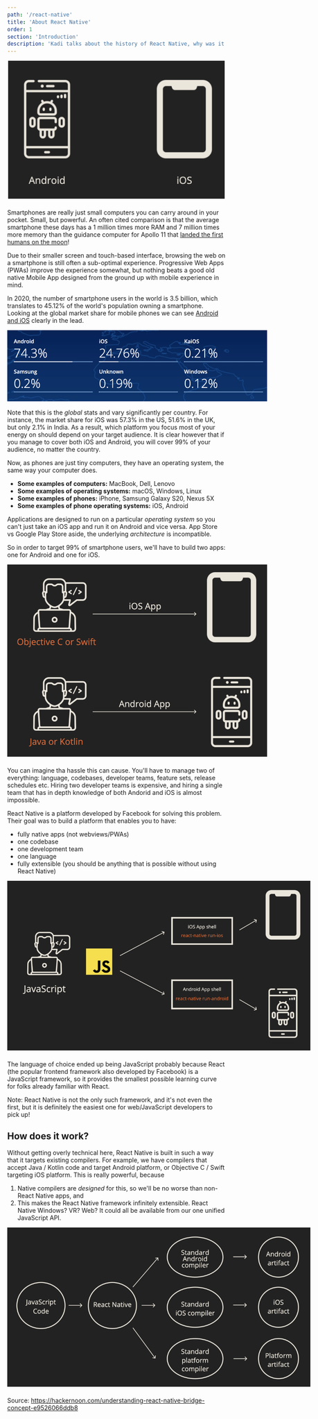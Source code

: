 ```yaml
---
path: '/react-native'
title: 'About React Native'
order: 1
section: 'Introduction'
description: 'Kadi talks about the history of React Native, why was it created and how does it work'
---
```


<div style="width:500px;margin:0 auto;margin-bottom:20px;">
    <img alt="iOS and Android phone" src="./images/rn-how-work-1.png" />
</div>

Smartphones are really just small computers you can carry around in your pocket. Small, but powerful. An often cited comparison is that the average smartphone these days has a 1 million times more RAM and 7 million times more memory than the guidance computer for Apollo 11 that [landed the first humans on the moon](https://www.realclearscience.com/articles/2019/07/02/your_mobile_phone_vs_apollo_11s_guidance_computer_111026.html)!

Due to their smaller screen and touch-based interface, browsing the web on a smartphone is still often a sub-optimal experience. Progressive Web Apps (PWAs) improve the experience somewhat, but nothing beats a good old native Mobile App designed from the ground up with mobile experience in mind.

In 2020, the number of smartphone users in the world is 3.5 billion, which translates to 45.12% of the world's population owning a smartphone. Looking at the global market share for mobile phones we can see [Android and iOS](gs.statcounter.com/os-market-share/mobile/worldwide) clearly in the lead.

<div style="width:600px;margin:0 auto;">
    <img alt="Mobile market share" src="./images/market-share.png" />
</div>

Note that this is the _global_ stats and vary significantly per country. For instance, the market share for iOS was 57.3% in the US, 51.6% in the UK, but only 2.1% in India. As a result, which platform you focus most of your energy on should depend on your target audience. It is clear however that if you manage to cover both iOS and Android, you will cover 99% of your audience, no matter the country.

Now, as phones are just tiny computers, they have an operating system, the same way your computer does.

- **Some examples of computers:** MacBook, Dell, Lenovo
- **Some examples of operating systems:** macOS, Windows, Linux
- **Some examples of phones:** iPhone, Samsung Galaxy S20, Nexus 5X
- **Some examples of phone operating systems:** iOS, Android

Applications are designed to run on a particular _operating system_ so you can't just take an iOS app and run it on Android and vice versa. App Store vs Google Play Store aside, the underlying _architecture_ is incompatible.

So in order to target 99% of smartphone users, we'll have to build two apps: one for Android and one for iOS.

<div style="width:600px;margin:0 auto;margin-bottom:20px;">
    <img alt="Separate developer teams" src="./images/rn-how-work-2.png" />
</div>

You can imagine tha hassle this can cause. You'll have to manage two of everything: language, codebases, developer teams, feature sets, release schedules etc. Hiring two developer teams is expensive, and hiring a single team that has in depth knowledge of both Andorid and iOS is almost impossible.

React Native is a platform developed by Facebook for solving this problem. Their goal was to build a platform that enables you to have:

- fully native apps (not webviews/PWAs)
- one codebase
- one development team
- one language
- fully extensible (you should be anything that is possible without using React Native)

<div style="width:700px;margin:0 auto;margin-bottom:20px;">
    <img alt="One dream RN team" src="./images/rn-how-work-3.png" />
</div>

The language of choice ended up being JavaScript probably because React (the popular frontend framework also developed by Facebook) is a JavaScript framework, so it provides the smallest possible learning curve for folks already familiar with React.

Note: React Native is not the only such framework, and it's not even the first, but it is definitely the easiest one for web/JavaScript developers to pick up!

## How does it work?

Without getting overly technical here, React Native is built in such a way that it targets existing compilers. For example, we have compilers that accept Java / Kotlin code and target Android platform, or Objective C / Swift targeting iOS platform. This is really powerful, because

1. Native compilers are _designed_ for this, so we'll be no worse than non-React Native apps, and
2. This makes the React Native framework infinitely extensible. React Native Windows? VR? Web? It could all be available from our one unified JavaScript API.

<div style="width:700px;margin:0 auto;margin-bottom:20px;">
    <img alt="RN targets existing compilers" src="./images/rn-how-work-4.png" />
</div>

Source: https://hackernoon.com/understanding-react-native-bridge-concept-e9526066ddb8